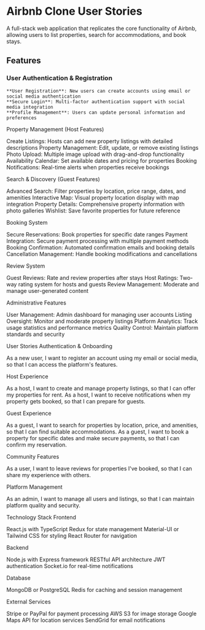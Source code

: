 # Airbnb Clone User Stories

A full-stack web application that replicates the core functionality of Airbnb, allowing users to list properties, search for accommodations, and book stays.

## Features
### User Authentication & Registration

    **User Registration**: New users can create accounts using email or social media authentication  
    **Secure Login**: Multi-factor authentication support with social media integration  
    **Profile Management**: Users can update personal information and preferences

Property Management (Host Features)

Create Listings: Hosts can add new property listings with detailed descriptions
Property Management: Edit, update, or remove existing listings
Photo Upload: Multiple image upload with drag-and-drop functionality
Availability Calendar: Set available dates and pricing for properties
Booking Notifications: Real-time alerts when properties receive bookings

Search & Discovery (Guest Features)

Advanced Search: Filter properties by location, price range, dates, and amenities
Interactive Map: Visual property location display with map integration
Property Details: Comprehensive property information with photo galleries
Wishlist: Save favorite properties for future reference

Booking System

Secure Reservations: Book properties for specific date ranges
Payment Integration: Secure payment processing with multiple payment methods
Booking Confirmation: Automated confirmation emails and booking details
Cancellation Management: Handle booking modifications and cancellations

Review System

Guest Reviews: Rate and review properties after stays
Host Ratings: Two-way rating system for hosts and guests
Review Management: Moderate and manage user-generated content

Administrative Features

User Management: Admin dashboard for managing user accounts
Listing Oversight: Monitor and moderate property listings
Platform Analytics: Track usage statistics and performance metrics
Quality Control: Maintain platform standards and security

User Stories
Authentication & Onboarding

As a new user, I want to register an account using my email or social media, so that I can access the platform's features.

Host Experience

As a host, I want to create and manage property listings, so that I can offer my properties for rent.
As a host, I want to receive notifications when my property gets booked, so that I can prepare for guests.

Guest Experience

As a guest, I want to search for properties by location, price, and amenities, so that I can find suitable accommodations.
As a guest, I want to book a property for specific dates and make secure payments, so that I can confirm my reservation.

Community Features

As a user, I want to leave reviews for properties I've booked, so that I can share my experience with others.

Platform Management

As an admin, I want to manage all users and listings, so that I can maintain platform quality and security.

Technology Stack
Frontend

React.js with TypeScript
Redux for state management
Material-UI or Tailwind CSS for styling
React Router for navigation

Backend

Node.js with Express framework
RESTful API architecture
JWT authentication
Socket.io for real-time notifications

Database

MongoDB or PostgreSQL
Redis for caching and session management

External Services

Stripe or PayPal for payment processing
AWS S3 for image storage
Google Maps API for location services
SendGrid for email notifications

